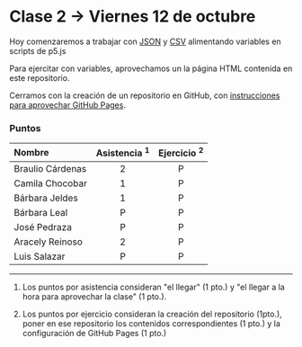 # Clase 2 → Viernes 12 de octubre

Hoy comenzaremos a trabajar con [JSON](https://www.json.org/json-es.html) y [CSV](https://es.wikipedia.org/wiki/Valores_separados_por_comas) alimentando variables en scripts de p5.js

Para ejercitar con variables, aprovechamos un la página HTML contenida en este repositorio. 

Cerramos con la creación de un repositorio en GitHub, con [instrucciones para aprovechar GitHub Pages](https://youtu.be/bFVtrlyH-kc).

### Puntos

| Nombre | Asistencia <sup>1</sup> | Ejercicio <sup>2</sup> |
|:-----------------|:---:|:---:|
| Braulio Cárdenas | 2 | P | 
| Camila Chocobar  | 1 | P | 
| Bárbara Jeldes   | 1 | P | 
| Bárbara Leal     | P | P | 
| José Pedraza     | P | P |
| Aracely Reinoso  | 2 | P | 
| Luis Salazar     | P | P | 

------
   
  1. Los puntos por asistencia consideran "el llegar" (1 pto.) y "el llegar a la hora para aprovechar la clase" (1 pto.).
  
  2. Los puntos por ejercicio consideran la creación del repositorio (1pto.), poner en ese repositorio los contenidos correspondientes (1 pto.) y la configuración de GitHub Pages (1 pto.) 
